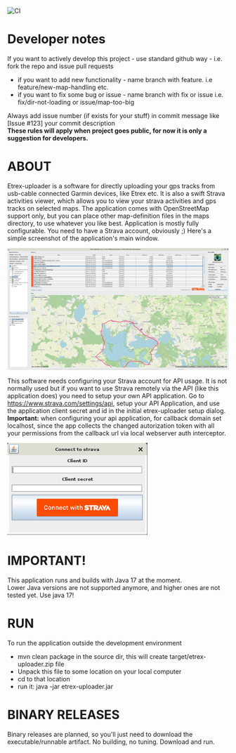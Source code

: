 ![CI](https://github.com/mikey75/etrex-uploader/actions/workflows/build.yml/badge.svg)

Developer notes 
==

If you want to actively develop this project - use standard github way - i.e. fork the repo and issue pull requests<br>
- if you want to add new functionality - name branch with feature. i.e feature/new-map-handling etc.
- if you want to fix some bug or issue - name branch with fix or issue i.e. fix/dir-not-loading or issue/map-too-big<br>

Always add issue number (if exists for your stuff) in commit message like [Issue #123] your commit description<br>
<b>These rules will apply when project goes public, for now it is only a suggestion for developers.</b>

ABOUT
=
Etrex-uploader is a software for directly uploading your gps tracks from usb-cable connected Garmin devices, like Etrex etc.
It is also a swift Strava activities viewer, which allows you to view your strava activities and gps tracks on selected maps.
The application comes with OpenStreetMap support only, but you can place other map-definition files in the maps directory, 
to use whatever you like best. Application is mostly fully configurable. You need to have a Strava account, obviously ;)
Here's a simple screenshot of the application's main window. 

![](src/main/resources/etrex-uploader.png)

This software needs configuring your Strava account for API usage. It is not normally used but if you want to use Strava
remotely via the API (like this application does) you need to setup your own API application.
Go to https://www.strava.com/settings/api, setup your API Application,  and use the  application client secret and id in the initial 
etrex-uploader setup dialog. <b>Important:</b> when configuring your api application, for callback domain set localhost, 
since the app collects the changed autorization token with all your permissions from the callback url 
via local webserver auth interceptor.

![](src/main/resources/setupApiApp.png)

IMPORTANT!
=
This application runs and builds with Java 17 at the moment.<br>
Lower Java versions are not supported anymore, and higher ones are not tested yet. 
Use java 17!

RUN
==
To run the application outside the development environment

- mvn clean package in the source dir, this will create target/etrex-uploader.zip file
- Unpack this file to some location on your local computer
- cd to that location 
- run it: java -jar etrex-uploader.jar 

BINARY RELEASES
=
Binary releases are planned, so you'll just need to download the executable/runnable artifact. No building, no tuning. Download and run.
